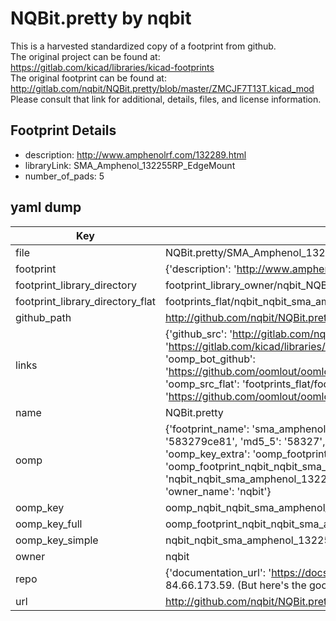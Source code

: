 # NQBit.pretty by nqbit  
This is a harvested standardized copy of a footprint from github.  
The original project can be found at:  
https://gitlab.com/kicad/libraries/kicad-footprints  
The original footprint can be found at:
http://gitlab.com/nqbit/NQBit.pretty/blob/master/ZMCJF7T13T.kicad_mod
Please consult that link for additional, details, files, and license information.  
## Footprint Details
* description: http://www.amphenolrf.com/132289.html  
* libraryLink: SMA_Amphenol_132255RP_EdgeMount  
* number_of_pads: 5  
## yaml dump  
| Key | Value |  
| --- | --- |  
| file | NQBit.pretty/SMA_Amphenol_132255RP_EdgeMount.kicad_mod |  
| footprint | {'description': 'http://www.amphenolrf.com/132289.html', 'libraryLink': 'SMA_Amphenol_132255RP_EdgeMount', 'number_of_pads': 5} |  
| footprint_library_directory | footprint_library_owner/nqbit_NQBit.pretty |  
| footprint_library_directory_flat | footprints_flat/nqbit_nqbit_sma_amphenol_132255rp_edgemount/working |  
| github_path | http://github.com/nqbit/NQBit.pretty/blob/master/SMA_Amphenol_132255RP_EdgeMount.kicad_mod |  
| links | {'github_src': 'http://gitlab.com/nqbit/NQBit.pretty/blob/master/ZMCJF7T13T.kicad_mod', 'github_src_repo': 'https://gitlab.com/kicad/libraries/kicad-footprints', 'oomp_bot': 'footprints/nqbit_nqbit_sma_amphenol_132255rp_edgemount/working', 'oomp_bot_github': 'https://github.com/oomlout/oomlout_oomp_footprint_bot/tree/main/footprints/nqbit_nqbit_sma_amphenol_132255rp_edgemount/working', 'oomp_src_flat': 'footprints_flat/footprints_flat/nqbit_nqbit_sma_amphenol_132255rp_edgemount/working', 'oomp_src_flat_github': 'https://github.com/oomlout/oomlout_oomp_footprint_src/tree/main/footprints_flat/nqbit_nqbit_sma_amphenol_132255rp_edgemount/working'} |  
| name | NQBit.pretty |  
| oomp | {'footprint_name': 'sma_amphenol_132255rp_edgemount', 'library_name': 'nqbit', 'md5': '583279ce81fdaa31bff5ce914953d851', 'md5_10': '583279ce81', 'md5_5': '58327', 'md5_6': '583279', 'oomp_key': 'oomp_nqbit_nqbit_sma_amphenol_132255rp_edgemount', 'oomp_key_extra': 'oomp_footprint_nqbit_nqbit_sma_amphenol_132255rp_edgemount', 'oomp_key_full': 'oomp_footprint_nqbit_nqbit_sma_amphenol_132255rp_edgemount_583279', 'oomp_key_simple': 'nqbit_nqbit_sma_amphenol_132255rp_edgemount', 'original_filename': 'NQBit.pretty/SMA_Amphenol_132255RP_EdgeMount.kicad_mod', 'owner_name': 'nqbit'} |  
| oomp_key | oomp_nqbit_nqbit_sma_amphenol_132255rp_edgemount |  
| oomp_key_full | oomp_footprint_nqbit_nqbit_sma_amphenol_132255rp_edgemount |  
| oomp_key_simple | nqbit_nqbit_sma_amphenol_132255rp_edgemount |  
| owner | nqbit |  
| repo | {'documentation_url': 'https://docs.github.com/rest/overview/resources-in-the-rest-api#rate-limiting', 'message': "API rate limit exceeded for 84.66.173.59. (But here's the good news: Authenticated requests get a higher rate limit. Check out the documentation for more details.)"} |  
| url | http://github.com/nqbit/NQBit.pretty |  

